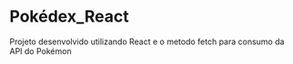 # Pokédex_React

Projeto desenvolvido utilizando React e o metodo fetch para consumo da API do Pokémon
